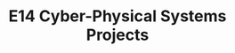 ---
layout: project_batch
title: E14 Cyber-Physical Systems Projects
permalink: /3yp/e14/
has_children: true
parent: Cyber-Physical Systems Projects
batch: e14
code: 3yp

search_exclude: true
default_thumb_image: /data/categories/3yp/thumbnail.jpg
description: Cyber-Physical Systems designed and implemented by 3rd year Computer Engineering Students as part of coursework. These projects contain modern embedded hardware and software, cloud-deployed web back-end/front-end software and modern networking and communication for integration
---